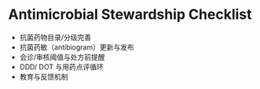 # Antimicrobial Stewardship Checklist

- 抗菌药物目录/分级完善
- 抗菌药敏（antibiogram）更新与发布
- 会诊/审核阈值与处方前提醒
- DDD/ DOT 与用药点评循环
- 教育与反馈机制
